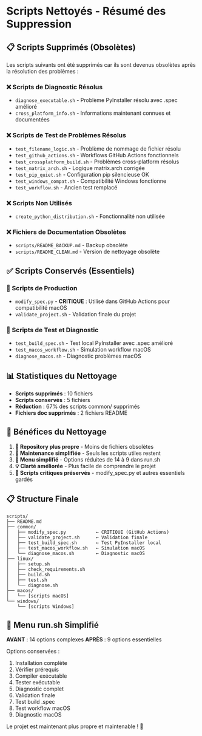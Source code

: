 # Scripts Nettoyés - Résumé des Suppression

## 📋 Scripts Supprimés (Obsolètes)

Les scripts suivants ont été supprimés car ils sont devenus obsolètes après la résolution des problèmes :

### ❌ Scripts de Diagnostic Résolus

- `diagnose_executable.sh` - Problème PyInstaller résolu avec .spec amélioré
- `cross_platform_info.sh` - Informations maintenant connues et documentées

### ❌ Scripts de Test de Problèmes Résolus  

- `test_filename_logic.sh` - Problème de nommage de fichier résolu
- `test_github_actions.sh` - Workflows GitHub Actions fonctionnels
- `test_crossplatform_build.sh` - Problèmes cross-platform résolus
- `test_matrix_arch.sh` - Logique matrix.arch corrigée
- `test_pip_quiet.sh` - Configuration pip silencieuse OK
- `test_windows_compat.sh` - Compatibilité Windows fonctionne
- `test_workflow.sh` - Ancien test remplacé

### ❌ Scripts Non Utilisés

- `create_python_distribution.sh` - Fonctionnalité non utilisée

### ❌ Fichiers de Documentation Obsolètes

- `scripts/README_BACKUP.md` - Backup obsolète
- `scripts/README_CLEAN.md` - Version de nettoyage obsolète

## ✅ Scripts Conservés (Essentiels)

### 🔧 Scripts de Production

- `modify_spec.py` - **CRITIQUE** : Utilisé dans GitHub Actions pour compatibilité macOS
- `validate_project.sh` - Validation finale du projet

### 🧪 Scripts de Test et Diagnostic

- `test_build_spec.sh` - Test local PyInstaller avec .spec amélioré
- `test_macos_workflow.sh` - Simulation workflow macOS
- `diagnose_macos.sh` - Diagnostic problèmes macOS

## 📊 Statistiques du Nettoyage

- **Scripts supprimés** : 10 fichiers
- **Scripts conservés** : 5 fichiers
- **Réduction** : 67% des scripts common/ supprimés
- **Fichiers doc supprimés** : 2 fichiers README

## 🎯 Bénéfices du Nettoyage

1. **📁 Repository plus propre** - Moins de fichiers obsolètes
2. **🧹 Maintenance simplifiée** - Seuls les scripts utiles restent
3. **🚀 Menu simplifié** - Options réduites de 14 à 9 dans run.sh
4. **💡 Clarté améliorée** - Plus facile de comprendre le projet
5. **🔧 Scripts critiques préservés** - modify_spec.py et autres essentiels gardés

## 📋 Structure Finale

```text
scripts/
├── README.md
├── common/
│   ├── modify_spec.py           ← CRITIQUE (GitHub Actions)
│   ├── validate_project.sh      ← Validation finale
│   ├── test_build_spec.sh       ← Test PyInstaller local
│   ├── test_macos_workflow.sh   ← Simulation macOS
│   └── diagnose_macos.sh        ← Diagnostic macOS
├── linux/
│   ├── setup.sh
│   ├── check_requirements.sh
│   ├── build.sh
│   ├── test.sh
│   └── diagnose.sh
├── macos/
│   └── [scripts macOS]
└── windows/
    └── [scripts Windows]
```

## 🔄 Menu run.sh Simplifié

**AVANT** : 14 options complexes
**APRÈS** : 9 options essentielles

Options conservées :

1. Installation complète
2. Vérifier prérequis  
3. Compiler exécutable
4. Tester exécutable
5. Diagnostic complet
6. Validation finale
7. Test build .spec
8. Test workflow macOS
9. Diagnostic macOS

Le projet est maintenant plus propre et maintenable ! 🎉
